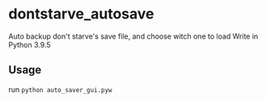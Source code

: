 # dontstarve_autosave

Auto backup don't starve's save file, and choose witch one to load
Write in Python 3.9.5

## Usage

run `python auto_saver_gui.pyw`
